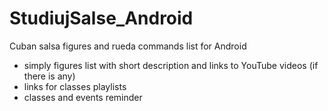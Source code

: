 # StudiujSalse_Android
Cuban salsa figures and rueda commands list for Android
* simply figures list with short description and links to YouTube videos (if there is any)
* links for classes playlists
* classes and events reminder
